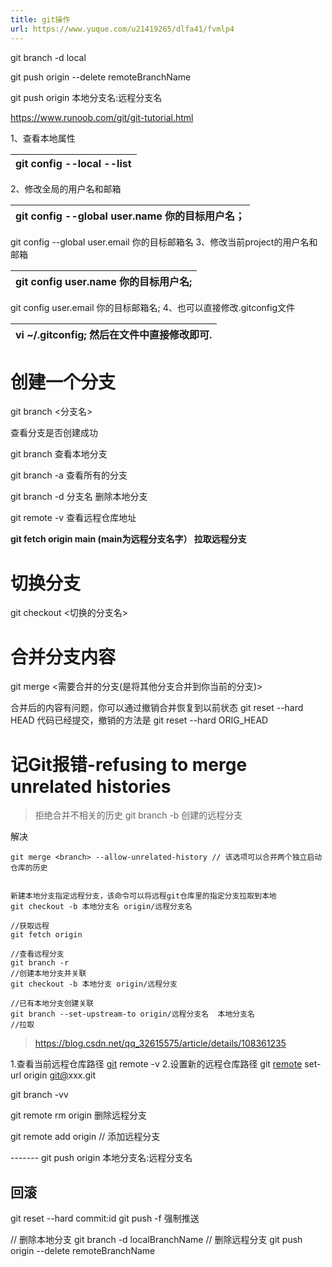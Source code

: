 ```yaml
---
title: git操作
url: https://www.yuque.com/u21419265/dlfa41/fvmlp4
---
```


git branch -d local

git push origin --delete remoteBranchName

git push origin 本地分支名:远程分支名

<https://www.runoob.com/git/git-tutorial.html>

1、查看本地属性

| git config --local --list |
| --- |

2、修改全局的用户名和邮箱

| git config  --global user.name 你的目标用户名； |
| --- |

git config  --global user.email 你的目标邮箱名
3、修改当前project的用户名和邮箱

| git config user.name 你的目标用户名; |
| --- |

git config user.email 你的目标邮箱名;
4、也可以直接修改.gitconfig文件

| vi ~/.gitconfig;   然后在文件中直接修改即可. |
| --- |

<a name="nqNEq"></a>

# 创建一个分支

git branch <分支名>

查看分支是否创建成功

git branch  查看本地分支

git branch -a 查看所有的分支

git branch -d 分支名 删除本地分支

git remote -v 查看远程仓库地址

**git fetch origin main (main为远程分支名字） 拉取远程分支** <a name="GNEbe"></a>

# 切换分支

git checkout <切换的分支名>

<a name="csmo0"></a>

# 合并分支内容

git merge <需要合并的分支(是将其他分支合并到你当前的分支)>

合并后的内容有问题，你可以通过撤销合并恢复到以前状态
git reset --hard HEAD
代码已经提交，撤销的方法是
git reset --hard ORIG\_HEAD

<a name="Ocvrp"></a>

# 记Git报错-refusing to merge unrelated histories

> 拒绝合并不相关的历史
> git branch -b 创建的远程分支

解决

```shell
git merge <branch> --allow-unrelated-history // 该选项可以合并两个独立启动仓库的历史
```

```git

新建本地分支指定远程分支，该命令可以将远程git仓库里的指定分支拉取到本地
git checkout -b 本地分支名 origin/远程分支名
 
//获取远程
git fetch origin
 
//查看远程分支
git branch -r
//创建本地分支并关联
git checkout -b 本地分支 origin/远程分支
 
//已有本地分支创建关联
git branch --set-upstream-to origin/远程分支名  本地分支名
//拉取
```

> <https://blog.csdn.net/qq_32615575/article/details/108361235>

1.查看当前远程仓库路径
[git](https://so.csdn.net/so/search?q=git\&spm=1001.2101.3001.7020) remote -v
2.设置新的远程仓库路径
git [remote](https://so.csdn.net/so/search?q=remote\&spm=1001.2101.3001.7020) set-url origin [git@](mailto:git@git.taient.com:web/tie-frontend.git)xxx.git

git branch -vv

git remote rm origin 删除远程分支

git remote add origin // 添加远程分支

\-------
git push origin 本地分支名:远程分支名

<a name="EH2Ea"></a>

## 回滚

git reset --hard commit:id
git push -f 强制推送

// 删除本地分支 git branch -d localBranchName // 删除远程分支 git push origin --delete remoteBranchName
